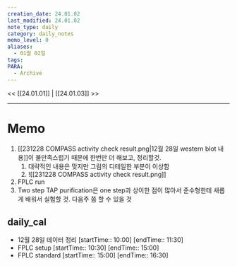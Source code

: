 ```yaml
---
creation_date: 24.01.02
last_modified: 24.01.02
note_type: daily
category: daily_notes
memo_level: 0
aliases:
  - 01월 02일
tags: 
PARA:
  - Archive
---
```


<< [[24.01.01]] | [[24.01.03]] >>

---
# Memo
1.  [[231228 COMPASS activity check result.png|12월 28일 western blot 내용]]이 불만족스럽기 때문에 한번만 더 해보고, 정리할것.
	1. 대략적인 내용은 맞지만 그림의 디테일한 부분이 이상함
	2. ![[231228 COMPASS activity check result.png]]
2. FPLC run
3. Two step TAP purification은 one step과 상이한 점이 많아서 준수형한테 새롭게 배워서 실험할 것. 다음주 쯤 할 수 있을 것

## daily_cal
-  12월 28일 데이터 정리 [startTime:: 10:00]  [endTime:: 11:30]
-  FPLC setup [startTime:: 10:30]  [endTime:: 15:00]
-  FPLC standard [startTime:: 15:00]  [endTime:: 16:30]
